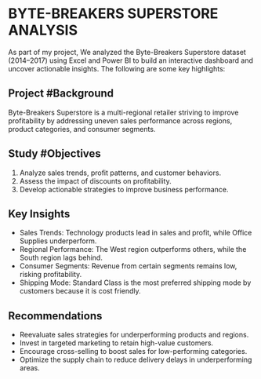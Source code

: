 # BYTE-BREAKERS SUPERSTORE ANALYSIS
As part of my project, We analyzed the Byte-Breakers Superstore dataset (2014–2017) using Excel and Power BI to build an interactive dashboard and uncover actionable insights. The following are some key highlights:  

## Project #Background
Byte-Breakers Superstore is a multi-regional retailer striving to improve profitability by addressing uneven sales performance across regions, product categories, and consumer segments.  

## Study #Objectives
1. Analyze sales trends, profit patterns, and customer behaviors.  
2. Assess the impact of discounts on profitability.  
3. Develop actionable strategies to improve business performance.  

## Key Insights
- Sales Trends: Technology products lead in sales and profit, while Office Supplies underperform.  
- Regional Performance: The West region outperforms others, while the South region lags behind.  
- Consumer Segments: Revenue from certain segments remains low, risking profitability.  
- Shipping Mode: Standard Class is the most preferred shipping mode by customers because it is cost friendly.

## Recommendations
- Reevaluate sales strategies for underperforming products and regions.  
- Invest in targeted marketing to retain high-value customers.  
- Encourage cross-selling to boost sales for low-performing categories.  
- Optimize the supply chain to reduce delivery delays in underperforming areas.  
